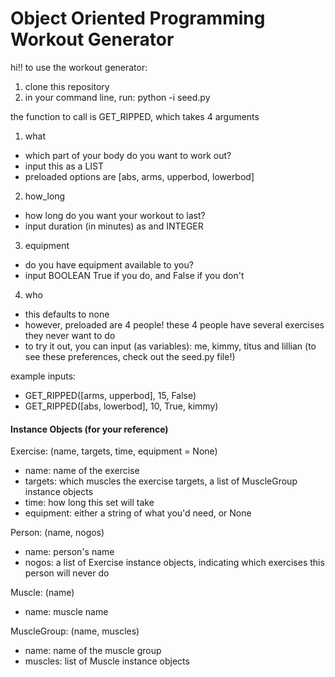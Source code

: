 # Object Oriented Programming Workout Generator

hi!! to use the workout generator:
1. clone this repository
2. in your command line, run: python -i seed.py

the function to call is GET_RIPPED, which takes 4 arguments
1. what
* which part of your body do you want to work out?
* input this as a LIST
* preloaded options are [abs, arms, upperbod, lowerbod]

2. how_long
* how long do you want your workout to last?
* input duration (in minutes) as and INTEGER

3. equipment
* do you have equipment available to you?
* input BOOLEAN True if you do, and False if you don't

4. who
* this defaults to none
* however, preloaded are 4 people! these 4 people have several exercises they never want to do
* to try it out, you can input (as variables): me, kimmy, titus and lillian (to see these preferences, check out the seed.py file!)

example inputs:
* GET_RIPPED([arms, upperbod], 15, False)
* GET_RIPPED([abs, lowerbod], 10, True, kimmy)

#### Instance Objects (for your reference)

Exercise: (name, targets, time, equipment = None)
 - name: name of the exercise
 - targets: which muscles the exercise targets, a list of
   MuscleGroup instance objects
 - time: how long this set will take
 - equipment: either a string of what you'd need, or None

Person: (name, nogos)
 - name: person's name
 - nogos: a list of Exercise instance objects, indicating
   which exercises this person will never do

Muscle: (name)
 - name: muscle name

MuscleGroup: (name, muscles)
 - name: name of the muscle group
 - muscles: list of Muscle instance objects
